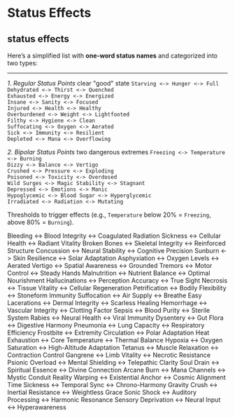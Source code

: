 # Status Effects

 status effects
---------------

Here’s a simplified list with **one-word status names** and categorized into two types:  

---

 *1. Regular Status Points* clear "good" state
  `Starving <-> Hunger <-> Full`  
  `Dehydrated <-> Thirst <-> Quenched`  
  `Exhausted <-> Energy <-> Energized`  
  `Insane <-> Sanity <-> Focused`  
  `Injured <-> Health <-> Healthy`  
  `Overburdened <-> Weight <-> Lightfooted`  
  `Filthy <-> Hygiene <-> Clean`  
  `Suffocating <-> Oxygen <-> Aerated`  
  `Sick <-> Immunity <-> Resilient`  
  `Depleted <-> Mana <-> Overflowing`  

 *2. Bipolar Status Points* two dangerous extremes
  `Freezing <-> Temperature <-> Burning`  
  `Dizzy <-> Balance <-> Vertigo`  
  `Crushed <-> Pressure <-> Exploding`  
  `Poisoned <-> Toxicity <-> Overdosed`  
  `Wild Surges <-> Magic Stability <-> Stagnant`  
  `Depressed <-> Emotions <-> Manic`  
  `Hypoglycemic <-> Blood Sugar <-> Hyperglycemic`  
  `Irradiated <-> Radiation <-> Mutating`  

Thresholds to trigger effects (e.g., `Temperature` below 20% = `Freezing`, above 80% = `Burning`).  

Bleeding <-> Blood Integrity <-> Coagulated
Radiation Sickness <-> Cellular Health <-> Radiant Vitality
Broken Bones <-> Skeletal Integrity <-> Reinforced Structure
Concussion <-> Neural Stability <-> Cognitive Precision
Sunburn <-> Skin Resilience <-> Solar Adaptation
Asphyxiation <-> Oxygen Levels <-> Aerated
Vertigo <-> Spatial Awareness <-> Grounded
Tremors <-> Motor Control <-> Steady Hands
Malnutrition <-> Nutrient Balance <-> Optimal Nourishment
Hallucinations <-> Perception Accuracy <-> True Sight
Necrosis <-> Tissue Vitality <-> Cellular Regeneration
Petrification <-> Bodily Flexibility <-> Stoneform Immunity
Suffocation <-> Air Supply <-> Breathe Easy
Lacerations <-> Dermal Integrity <-> Scarless Healing
Hemorrhage <-> Vascular Integrity <-> Clotting Factor
Sepsis <-> Blood Purity <-> Sterile System
Rabies <-> Neural Health <-> Viral Immunity
Dysentery <-> Gut Flora <-> Digestive Harmony
Pneumonia <-> Lung Capacity <-> Respiratory Efficiency
Frostbite <-> Extremity Circulation <-> Polar Adaptation
Heat Exhaustion <-> Core Temperature <-> Thermal Balance
Hypoxia <-> Oxygen Saturation <-> High-Altitude Adaptation
Tetanus <-> Muscle Relaxation <-> Contraction Control
Gangrene <-> Limb Vitality <-> Necrotic Resistance
Psionic Overload <-> Mental Shielding <-> Telepathic Clarity
Soul Drain <-> Spiritual Essence <-> Divine Connection
Arcane Burn <-> Mana Channels <-> Mystic Conduit
Reality Warping <-> Existential Anchor <-> Cosmic Alignment
Time Sickness <-> Temporal Sync <-> Chrono-Harmony
Gravity Crush <-> Inertial Resistance <-> Weightless Grace
Sonic Shock <-> Auditory Processing <-> Harmonic Resonance
Sensory Deprivation <-> Neural Input <-> Hyperawareness